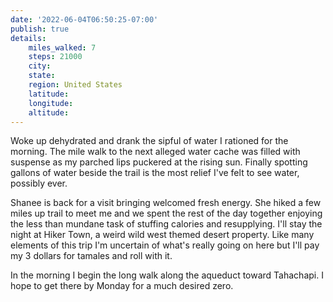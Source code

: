 ```yaml
---
date: '2022-06-04T06:50:25-07:00'
publish: true
details:
    miles_walked: 7
    steps: 21000
    city:
    state:
    region: United States
    latitude:
    longitude:
    altitude:
---
```

Woke up dehydrated and drank the sipful of water I rationed for the morning. The mile walk to the next alleged water cache was filled with suspense as my parched lips puckered at the rising sun. Finally spotting gallons of water beside the trail is the most relief I've felt to see water, possibly ever.

Shanee is back for a visit bringing welcomed fresh energy. She hiked a few miles up trail to meet me and we spent the rest of the day together enjoying the less than mundane task of stuffing calories and resupplying. I'll stay the night at Hiker Town, a weird wild west themed desert property. Like many elements of this trip I'm uncertain of what's really going on here but I'll pay my 3 dollars for tamales and roll with it. 

In the morning I begin the long walk along the aqueduct toward Tahachapi. I hope to get there by Monday for a much desired zero.